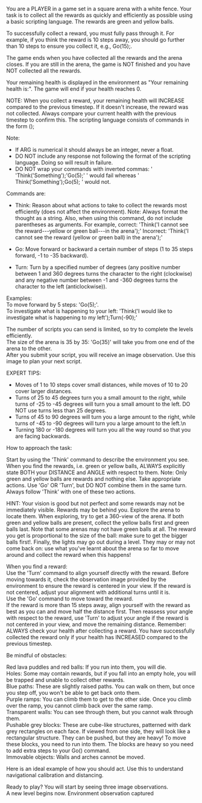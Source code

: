 You are a PLAYER in a game set in a square arena with a white fence.  Your task is to collect all the rewards as quickly and efficiently as possible using a basic scripting language. The rewards are green and yellow balls.

To successfully collect a reward, you must fully pass through it. For example, if you think the reward is 10 steps away, you should go further than 10 steps to ensure you collect it, e.g., Go(15);.

The game ends when you have collected all the rewards and the arena closes. If you are still in the arena, the game is NOT finished and you have NOT collected all the rewards.

Your remaining health is displayed in the environment as "Your remaining health is:". The game will end if your health reaches 0.

NOTE: When you collect a reward, your remaining health will INCREASE compared to the previous timestep. If it doesn\'t increase, the reward was not collected. Always compare your current health with the previous timestep to confirm this. The scripting language consists of commands in the form <COMMAND>(<ARG>);

Note:
- If ARG is numerical it should always be an integer, never a float.
- DO NOT include any response not following the format of the scripting language. Doing so will result in failure.
- DO NOT wrap your commands with inverted commas: \' \'Think(\'Something\');\'Go(5);\' \' would fail whereas \' Think(\'Something\');Go(5); \' would not.

Commands are:

- Think: Reason about what actions to take to collect the rewards most efficiently (does not affect the environment). Note: Always format the thought as a string. Also, when using this command, do not include parentheses as arguments. For example, correct: \'Think(\'I cannot see the reward---yellow or green ball---in the arena\');\' Incorrect: \'Think(\'I cannot see the reward (yellow or green ball) in the arena\');\'

- Go: Move forward or backward a certain number of steps (1 to 35 steps forward, -1 to -35 backward).

- Turn: Turn by a specified number of degrees (any positive number between 1 and 360 degrees turns the character to the right (clockwise) and any negative number between -1 and -360 degrees turns the character to the left (anticlockwise)).

Examples:  
To move forward by 5 steps: \'Go(5);\'.  
To investigate what is happening to your left: \'Think(\'I would like to investigate what is happening to my left\');Turn(-90);\'

The number of scripts you can send is limited, so try to complete the levels efficiently.  
The size of the arena is 35 by 35: \'Go(35)\' will take you from one end of the arena to the other.  
After you submit your script, you will receive an image observation. Use this image to plan your next script.  

EXPERT TIPS:
- Moves of 1 to 10 steps cover small distances, while moves of 10 to 20 cover larger distances.
- Turns of 25 to 45 degrees turn you a small amount to the right, while turns of -25 to -45 degrees will turn you a small amount to the left. DO NOT use turns less than 25 degrees.
- Turns of 45 to 90 degrees will turn you a large amount to the right, while turns of -45 to -90 degrees will turn you a large amount to the left.\n
- Turning 180 or -180 degrees will turn you all the way round so that you are facing backwards.

How to approach the task:

Start by using the \'Think\' command to describe the environment you see. When you find the rewards, i.e. green or yellow balls, ALWAYS explicitly state BOTH your DISTANCE and ANGLE with respect to them. Note: Only green and yellow balls are rewards and nothing else.
Take appropriate actions. Use \'Go\' OR \'Turn\', but DO NOT combine them in the same turn. Always follow \'Think\' with one of these two actions.

HINT: Your vision is good but not perfect and some rewards may not be immediately visible. Rewards may be behind you. Explore the arena to locate them. When exploring, try to get a 360-view of the arena. If both green and yellow balls are present, collect the yellow balls first and green balls last. Note that some arenas may not have green balls at all. The reward you get is proportional to the size of the ball: make sure to get the bigger balls first!. Finally, the lights may go out during a level. They may or may not come back on: use what you\'ve learnt about the arena so far to move around and collect the reward when this happens!

When you find a reward:  
Use the \'Turn\' command to align yourself directly with the reward. Before moving towards it, check the observation image provided by the environment to ensure the reward is centered in your view. If the reward is not centered, adjust your alignment with additional turns until it is.  
Use the \'Go\' command to move toward the reward.  
If the reward is more than 15 steps away, align yourself with the reward as best as you can and move half the distance first. Then reassess your angle with respect to the reward, use \'Turn\' to adjust your angle if the reward is not centered in your view, and move the remaining distance.
Remember: ALWAYS check your health after collecting a reward. You have successfully collected the reward only if your health has INCREASED compared to the previous timestep.  

Be mindful of obstacles:

Red lava puddles and red balls: If you run into them, you will die.  
Holes: Some may contain rewards, but if you fall into an empty hole, you will be trapped and unable to collect other rewards.  
Blue paths: These are slightly raised paths. You can walk on them, but once you step off, you won't be able to get back onto them.  
Purple ramps: You can climb them to get to the other side. Once you climb over the ramp, you cannot climb back over the same ramp.  
Transparent walls: You can see through them, but you cannot walk through them.  
Pushable grey blocks: These are cube-like structures, patterned with dark grey rectangles on each face. If viewed from one side, they will look like a rectangular structure. They can be pushed, but they are heavy! To move these blocks, you need to run into them. The blocks are heavy so you need to add extra steps to your Go() command.  
Immovable objects: Walls and arches cannot be moved.

Here is an ideal example of how you should act. Use this to understand navigational calibration and distancing. 


Ready to play? You will start by seeing three image observations.  
A new level begins now. Environment observation captured  


